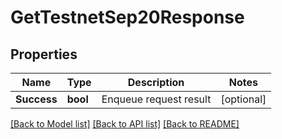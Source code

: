 # GetTestnetSep20Response

## Properties

Name | Type | Description | Notes
------------ | ------------- | ------------- | -------------
**Success** | **bool** | Enqueue request result | [optional] 

[[Back to Model list]](../README.md#documentation-for-models) [[Back to API list]](../README.md#documentation-for-api-endpoints) [[Back to README]](../README.md)


